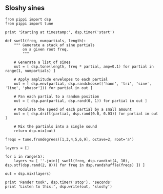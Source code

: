 ## Sloshy sines

    from pippi import dsp
    from pippi import tune

    print 'Starting at timestamp:', dsp.timer('start')

    def swell(freq, numpartials, length):
        """ Generate a stack of sine partials
            on a given root freq.
            """

        # Generate a list of sines
        out = [ dsp.tone(length, freq * partial, amp=0.1) for partial in range(1, numpartials) ]

        # Apply amplitude envelopes to each partial
        out = [ dsp.env(partial, dsp.randchoose(['hann', 'tri', 'sine', 'line', 'phasor'])) for partial in out ]

        # Pan each partial to a random position
        out = [ dsp.pan(partial, dsp.rand(0, 1)) for partial in out ]

        # Modulate the speed of each partial by a small amount
        out = [ dsp.drift(partial, dsp.rand(0.0, 0.03)) for partial in out ]

        # Mix the partials into a single sound
        return dsp.mix(out)

    freqs = tune.fromdegrees([1,3,4,5,6,9], octave=2, root='a')

    layers = []

    for i in range(5):
        layers += [ ''.join([ swell(freq, dsp.randint(4, 10), dsp.stf(dsp.rand(2, 8))) for freq in dsp.randshuffle(freqs) ]) ]

    out = dsp.mix(layers)

    print 'Render took', dsp.timer('stop'), 'seconds'
    print 'Listen to this:', dsp.write(out, 'sloshy')



